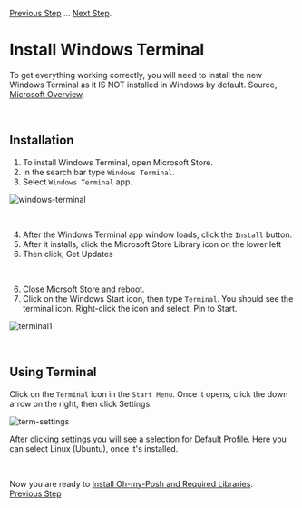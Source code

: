  [Previous Step](https://github.com/scott-knight/linux-on-windows-11/blob/main/install-vscode.md) ... [Next Step](https://github.com/scott-knight/linux-on-windows-11/blob/main/Install%20oh-my-posh-and-required-libraries.md).
<br/>
# Install Windows Terminal

To get everything working correctly, you will need to install the new Windows Terminal as it IS NOT installed in Windows by default. Source, [Microsoft Overview](https://docs.microsoft.com/en-us/windows/terminal/).

<br/>

## Installation

1. To install Windows Terminal, open Microsoft Store. 
2. In the search bar type `Windows Terminal`.
3. Select `Windows Terminal` app.

![windows-terminal](https://user-images.githubusercontent.com/516548/191404365-c010101c-9742-4681-85ec-4dd6913650bd.png)

<br/>

4. After the Windows Terminal app window loads, click the `Install` button.
5. After it installs, click the Microsoft Store Library icon on the lower left
6. Then click, Get Updates

<br/>

6. Close Micrsoft Store and reboot.
7. Click on the Windows Start icon, then type `Terminal`. You should see the terminal icon. Right-click the icon and select, Pin to Start.

![terminal1](https://user-images.githubusercontent.com/516548/191406212-3ce8fb5d-eaae-4ab1-be89-447406b061ad.png)


<br/>

## Using Terminal

Click on the `Terminal` icon in the `Start Menu`. Once it opens, click the down arrow on the right, then click Settings:

![term-settings](https://user-images.githubusercontent.com/516548/191406723-a7aac225-6a78-4981-9f29-f65ebf4e2117.png)

After clicking settings you will see a selection for Default Profile. Here you can select Linux (Ubuntu), once it's installed.

<br/>

Now you are ready to [Install Oh-my-Posh and Required Libraries](https://github.com/scott-knight/linux-on-windows-11/blob/main/Install%20oh-my-posh-and-required-libraries.md).
<br/>[Previous Step](https://github.com/scott-knight/linux-on-windows-11/blob/main/install-vscode.md)
